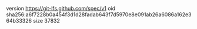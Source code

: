version https://git-lfs.github.com/spec/v1
oid sha256:a6f7228b0a454f3d1d28fadab643f7d5970e8e091ab26a6086a162e364b33326
size 37832
